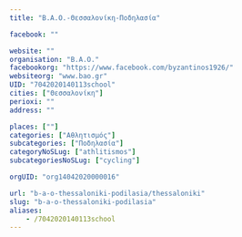 ```yaml
---
title: "Β.Α.Ο.-Θεσσαλονίκη-Ποδηλασία"

facebook: ""

website: ""
organisation: "Β.Α.Ο."
facebookorg: "https://www.facebook.com/byzantinos1926/"
websiteorg: "www.bao.gr"
UID: "7042020140113school"
cities: ["Θεσσαλονίκη"]
perioxi: ""
address: ""

places: [""]
categories: ["Αθλητισμός"]
subcategories: ["Ποδηλασία"]
categoryNoSLug: ["athlitismos"]
subcategoriesNoSLug: ["cycling"]

orgUID: "org14042020000016"

url: "b-a-o-thessaloniki-podilasia/thessaloniki"
slug: "b-a-o-thessaloniki-podilasia"
aliases:
    - /7042020140113school
---
```





